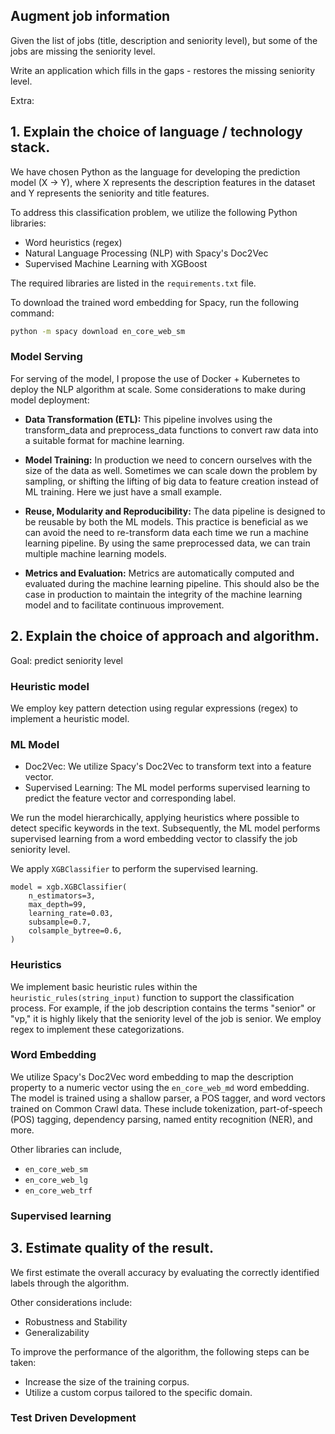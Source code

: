 ## Augment job information
Given the list of jobs (title, description and seniority level),
but some of the jobs are missing the seniority level.

Write an application which fills in the gaps - restores the missing seniority level.

Extra:

## 1. Explain the choice of language / technology stack.

We have chosen Python as the language for developing the prediction model (X -> Y), where X represents the description features in the dataset and Y represents the seniority and title features.

To address this classification problem, we utilize the following Python libraries:

- Word heuristics (regex)
- Natural Language Processing (NLP) with Spacy's Doc2Vec
- Supervised Machine Learning with XGBoost

The required libraries are listed in the `requirements.txt` file.

To download the trained word embedding for Spacy, run the following command:

```bash
python -m spacy download en_core_web_sm
```

### Model Serving

For serving of the model, I propose the use of Docker + Kubernetes to deploy the NLP algorithm at scale. Some considerations to make during model deployment:

- **Data Transformation (ETL):** This pipeline involves using the transform_data and preprocess_data functions to convert raw data into a suitable format for machine learning. 

- **Model Training:**  In production we need to concern ourselves with the size of the data as well. Sometimes we can scale down the problem by sampling, or shifting the lifting of big data to feature creation instead of ML training. Here we just have a small example.

- **Reuse, Modularity and Reproducibility:** The data pipeline is designed to be reusable by both the ML models. This practice is beneficial as we can avoid the need to re-transform data each time we run a machine learning pipeline. By using the same preprocessed data, we can train multiple machine learning models.

- **Metrics and Evaluation:** Metrics are automatically computed and evaluated during the machine learning pipeline. This should also be the case in production to maintain the integrity of the machine learning model and to facilitate continuous improvement.

## 2. Explain the choice of approach and algorithm.

Goal: predict seniority level

### Heuristic model

We employ key pattern detection using regular expressions (regex) to implement a heuristic model.

### ML Model
- Doc2Vec: We utilize Spacy's Doc2Vec to transform text into a feature vector.
- Supervised Learning: The ML model performs supervised learning to predict the feature vector and corresponding label.

We run the model hierarchically, applying heuristics where possible to detect specific keywords in the text. Subsequently, the ML model performs supervised learning from a word embedding vector to classify the job seniority level.

We apply `XGBClassifier` to perform the supervised learning.

```
model = xgb.XGBClassifier(
    n_estimators=3,  
    max_depth=99,       
    learning_rate=0.03, 
    subsample=0.7,     
    colsample_bytree=0.6,  
)
```

### Heuristics

We implement basic heuristic rules within the `heuristic_rules(string_input)` function to support the classification process. For example, if the job description contains the terms "senior" or "vp," it is highly likely that the seniority level of the job is senior. We employ regex to implement these categorizations.

### Word Embedding

We utilize Spacy's Doc2Vec word embedding to map the description property to a numeric vector using the `en_core_web_md` word embedding. The model is trained using a shallow parser, a POS tagger, and word vectors trained on Common Crawl data. These include tokenization, part-of-speech (POS) tagging, dependency parsing, named entity recognition (NER), and more.

Other libraries can include,
- `en_core_web_sm`
- `en_core_web_lg`
- `en_core_web_trf`

### Supervised learning


## 3. Estimate quality of the result.

We first estimate the overall accuracy by evaluating the correctly identified labels through the algorithm.

Other considerations include:

- Robustness and Stability
- Generalizability

To improve the performance of the algorithm, the following steps can be taken:

- Increase the size of the training corpus.
- Utilize a custom corpus tailored to the specific domain.

### Test Driven Development


